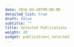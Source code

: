```yaml
---
date: 2016-04-20T00:00:00
detailed_list: true
draft: false
subtitle: ""
title: Selected Publications
weight: 10
widget: publications_selected
---
```


